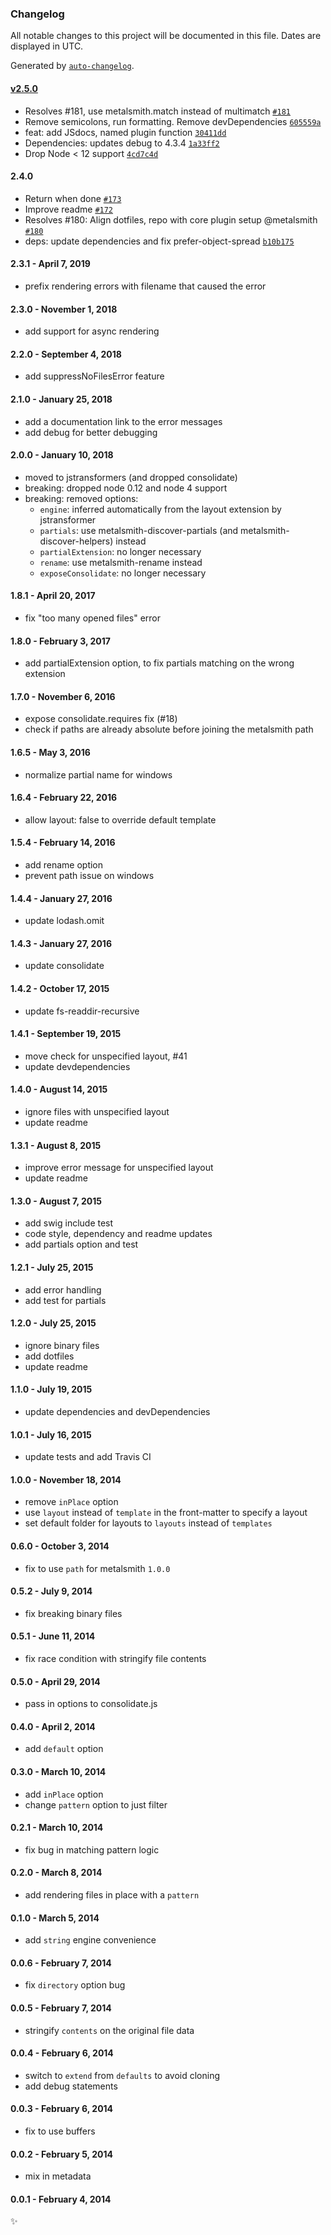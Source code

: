 ### Changelog

All notable changes to this project will be documented in this file. Dates are displayed in UTC.

Generated by [`auto-changelog`](https://github.com/CookPete/auto-changelog).

#### [v2.5.0](https://github.com/metalsmith/layouts/compare/v2.4.0...v2.5.0)

- Resolves #181, use metalsmith.match instead of multimatch [`#181`](https://github.com/metalsmith/layouts/issues/181)
- Remove semicolons, run formatting. Remove devDependencies [`605559a`](https://github.com/metalsmith/layouts/commit/605559a025ac6253fbc2d81a3cb10ff647d053fb)
- feat: add JSdocs, named plugin function [`30411dd`](https://github.com/metalsmith/layouts/commit/30411dd449477d6bf9c30a587c3d9bc71c40f884)
- Dependencies: updates debug to 4.3.4 [`1a33ff2`](https://github.com/metalsmith/layouts/commit/1a33ff29bee676454e93400f6ca1902e710b62ec)
- Drop Node &lt; 12 support [`4cd7c4d`](https://github.com/metalsmith/layouts/commit/4cd7c4d30ffa9f21ed33db5a4cd9eca7b74be5b2)

<!-- auto-changelog-above -->

#### 2.4.0

- Return when done [`#173`](https://github.com/metalsmith/layouts/pull/173)
- Improve readme [`#172`](https://github.com/metalsmith/layouts/pull/172)
- Resolves #180: Align dotfiles, repo with core plugin setup @metalsmith [`#180`](https://github.com/metalsmith/layouts/issues/180)
- deps: update dependencies and fix prefer-object-spread [`b10b175`](https://github.com/metalsmith/layouts/commit/b10b175b7e98fc1d5b8e9bab775af07bd35e4244)

#### 2.3.1 - April 7, 2019

- prefix rendering errors with filename that caused the error

#### 2.3.0 - November 1, 2018

- add support for async rendering

#### 2.2.0 - September 4, 2018

- add suppressNoFilesError feature

#### 2.1.0 - January 25, 2018

- add a documentation link to the error messages
- add debug for better debugging

#### 2.0.0 - January 10, 2018

- moved to jstransformers (and dropped consolidate)
- breaking: dropped node 0.12 and node 4 support
- breaking: removed options:
  - `engine`: inferred automatically from the layout extension by jstransformer
  - `partials`: use metalsmith-discover-partials (and metalsmith-discover-helpers) instead
  - `partialExtension`: no longer necessary
  - `rename`: use metalsmith-rename instead
  - `exposeConsolidate`: no longer necessary

#### 1.8.1 - April 20, 2017

- fix "too many opened files" error

#### 1.8.0 - February 3, 2017

- add partialExtension option, to fix partials matching on the wrong extension

#### 1.7.0 - November 6, 2016

- expose consolidate.requires fix (#18)
- check if paths are already absolute before joining the metalsmith path

#### 1.6.5 - May 3, 2016

- normalize partial name for windows

#### 1.6.4 - February 22, 2016

- allow layout: false to override default template

#### 1.5.4 - February 14, 2016

- add rename option
- prevent path issue on windows

#### 1.4.4 - January 27, 2016

- update lodash.omit

#### 1.4.3 - January 27, 2016

- update consolidate

#### 1.4.2 - October 17, 2015

- update fs-readdir-recursive

#### 1.4.1 - September 19, 2015

- move check for unspecified layout, #41
- update devdependencies

#### 1.4.0 - August 14, 2015

- ignore files with unspecified layout
- update readme

#### 1.3.1 - August 8, 2015

- improve error message for unspecified layout
- update readme

#### 1.3.0 - August 7, 2015

- add swig include test
- code style, dependency and readme updates
- add partials option and test

#### 1.2.1 - July 25, 2015

- add error handling
- add test for partials

#### 1.2.0 - July 25, 2015

- ignore binary files
- add dotfiles
- update readme

#### 1.1.0 - July 19, 2015

- update dependencies and devDependencies

#### 1.0.1 - July 16, 2015

- update tests and add Travis CI

#### 1.0.0 - November 18, 2014

- remove `inPlace` option
- use `layout` instead of `template` in the front-matter to specify a layout
- set default folder for layouts to `layouts` instead of `templates`

#### 0.6.0 - October 3, 2014

- fix to use `path` for metalsmith `1.0.0`

#### 0.5.2 - July 9, 2014

- fix breaking binary files

#### 0.5.1 - June 11, 2014

- fix race condition with stringify file contents

#### 0.5.0 - April 29, 2014

- pass in options to consolidate.js

#### 0.4.0 - April 2, 2014

- add `default` option

#### 0.3.0 - March 10, 2014

- add `inPlace` option
- change `pattern` option to just filter

#### 0.2.1 - March 10, 2014

- fix bug in matching pattern logic

#### 0.2.0 - March 8, 2014

- add rendering files in place with a `pattern`

#### 0.1.0 - March 5, 2014

- add `string` engine convenience

#### 0.0.6 - February 7, 2014

- fix `directory` option bug

#### 0.0.5 - February 7, 2014

- stringify `contents` on the original file data

#### 0.0.4 - February 6, 2014

- switch to `extend` from `defaults` to avoid cloning
- add debug statements

#### 0.0.3 - February 6, 2014

- fix to use buffers

#### 0.0.2 - February 5, 2014

- mix in metadata

#### 0.0.1 - February 4, 2014

:sparkles:
